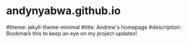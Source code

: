 # andynyabwa.github.io

#theme: jekyll-theme-minimal
#title: Andrew's homepage
#description: Bookmark this to keep an eye on my project updates!

